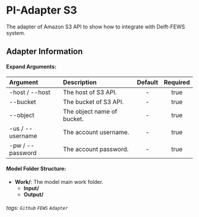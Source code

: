 # PI-Adapter S3
The adapter of Amazon S3 API to show how to integrate with Delft-FEWS system.

## Adapter Information

#### Expand Arguments:

| Argument | Description | Default | Required |
|:------ |:----------- |:-----------:|:-----------:|
| -host / --host | The host of S3 API. | - | true |
| --bucket | The bucket of S3 API. | - | true |
| --object | The object name of bucket. | - | true |
| -us / --username | The account username. | - | true |
| -pw / --password | The account password. | - | true |

#### Model Folder Structure:
- **Work/**: The model main work folder.
  - **Input/**
  - **Output/**

###### tags: `Github` `FEWS` `Adapter`